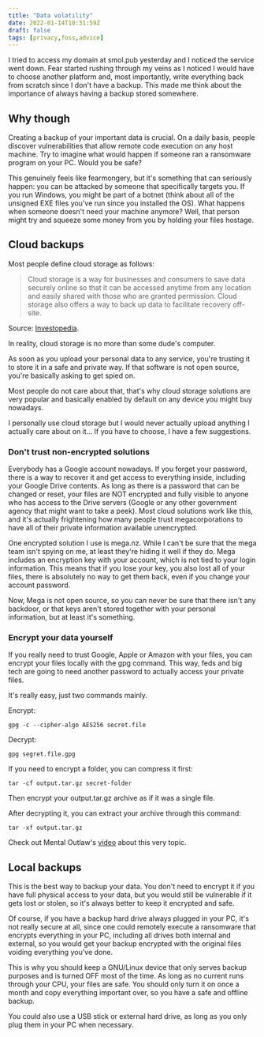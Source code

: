 ```yaml
---
title: "Data volatility"
date: 2022-01-14T10:31:59Z
draft: false
tags: [privacy,foss,advice]
---
```


I tried to access my domain at smol.pub yesterday and I noticed the service went down. Fear started rushing through my veins as I noticed I would have to choose another platform and, most importantly, write everything back from scratch since I don't have a backup. This made me think about the importance of always having a backup stored somewhere.

## Why though
Creating a backup of your important data is crucial. On a daily basis, people discover vulnerabilities that allow remote code execution on any host machine. Try to imagine what would happen if someone ran a ransomware program on your PC. Would you be safe?

This genuinely feels like fearmongery, but it's something that can seriously happen: you can be attacked by someone that specifically targets you. If you run Windows, you might be part of a botnet (think about all of the unsigned EXE files you've run since you installed the OS). What happens when someone doesn't need your machine anymore? Well, that person might try and squeeze some money from you by holding your files hostage.

## Cloud backups
Most people define cloud storage as follows:
> Cloud storage is a way for businesses and consumers to save data securely online so that it can be accessed anytime from any location and easily shared with those who are granted permission. Cloud storage also offers a way to back up data to facilitate recovery off-site.

Source: [Investopedia](https://www.investopedia.com/terms/c/cloud-storage.asp).

In reality, cloud storage is no more than some dude's computer.

As soon as you upload your personal data to any service, you're trusting it to store it in a safe and private way. If that software is not open source, you're basically asking to get spied on.

Most people do not care about that, that's why cloud storage solutions are very popular and basically enabled by default on any device you might buy nowadays.

I personally use cloud storage but I would never actually upload anything I actually care about on it...
If you have to choose, I have a few suggestions.

### Don't trust non-encrypted solutions
Everybody has a Google account nowadays. If you forget your password, there is a way to recover it and get access to everything inside, including your Google Drive contents. As long as there is a password that can be changed or reset, your files are NOT encrypted and fully visible to anyone who has access to the Drive servers (Google or any other government agency that might want to take a peek).
Most cloud solutions work like this, and it's actually frightening how many people trust megacorporations to have all of their private information available unencrypted.

One encrypted solution I use is mega.nz.
While I can't be sure that the mega team isn't spying on me, at least they're hiding it well if they do.
Mega includes an encryption key with your account, which is not tied to your login information.
This means that if you lose your key, you also lost all of your files, there is absolutely no way to get them back, even if you change your account password.

Now, Mega is not open source, so you can never be sure that there isn't any backdoor, or that keys aren't stored together with your personal information, but at least it's something.

### Encrypt your data yourself
If you really need to trust Google, Apple or Amazon with your files, you can encrypt your files locally with the gpg command. This way, feds and big tech are going to need another password to actually access your private files.

It's really easy, just two commands mainly.

Encrypt:
```
gpg -c --cipher-algo AES256 secret.file
```

Decrypt:
```
gpg segret.file.gpg
```

If you need to encrypt a folder, you can compress it first:
```
tar -cf output.tar.gz secret-folder
```

Then encrypt your output.tar.gz archive as if it was a single file.

After decrypting it, you can extract your archive through this command:
```
tar -xf output.tar.gz
```

Check out Mental Outlaw's [video](https://invidio.us/M0O7vhvQW30) about this very topic.

## Local backups
This is the best way to backup your data.
You don't need to encrypt it if you have full physical access to your data, but you would still be vulnerable if it gets lost or stolen, so it's always better to keep it encrypted and safe.

Of course, if you have a backup hard drive always plugged in your PC, it's not really secure at all, since one could remotely execute a ransomware that encrypts everything in your PC, including all drives both internal and external, so you would get your backup encrypted with the original files voiding everything you've done.

This is why you should keep a GNU/Linux device that only serves backup purposes and is turned OFF most of the time. As long as no current runs through your CPU, your files are safe. You should only turn it on once a month and copy everything important over, so you have a safe and offline backup.

You could also use a USB stick or external hard drive, as long as you only plug them in your PC when necessary.
